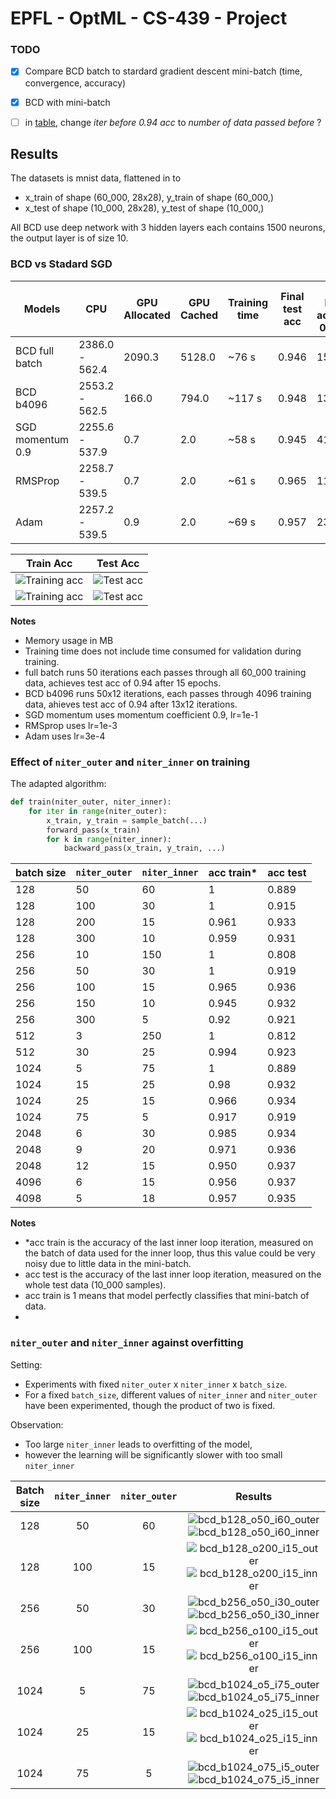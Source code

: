 # EPFL - OptML - CS-439 - Project

### TODO
- [x] Compare BCD batch to stardard gradient descent mini-batch (time, convergence, accuracy)
- [x] BCD with mini-batch
- [ ] in [table](###BCDvsStadardSGD), change *iter before 0.94 acc* to *number of data passed before* ?


## Results

The datasets is mnist data, flattened in to 
- x_train of shape (60_000, 28x28), y_train of shape (60_000,)
- x_test of shape (10_000, 28x28), y_test of shape (10_000,)

All BCD use deep network with 3 hidden layers each contains 1500 neurons, the output layer is of size 10. 

### BCD vs Stadard SGD

| Models | CPU | GPU Allocated | GPU Cached | Training time | Final test acc | iters before achieving 0.94 acc
| --- | --- | --- | --- | --- | --- | --- |
| BCD full batch | 2386.0 - 562.4 | 2090.3 | 5128.0 | ~76  s   | 0.946 | 15 |
| BCD b4096      | 2553.2 - 562.5 | 166.0  | 794.0  | ~117 s   | 0.948 | 13x12 |
| SGD momentum 0.9 | 2255.6 - 537.9 | 0.7  | 2.0    | ~58  s   | 0.945 | 41 |
| RMSProp        | 2258.7 - 539.5   | 0.7  | 2.0    | ~61  s   | 0.965 | 11 |
| Adam           | 2257.2 - 539.5   | 0.9  | 2.0     | ~69 s   | 0.957 | 23 |

| Train Acc | Test Acc |
|:---:|:---:|
| ![Training acc](images/compare_acc_train.png) |![Test acc](images/compare_acc_test.png) |
| ![Training acc](images/compare_acc_train_with_mb.png) | ![Test acc](images/compare_acc_test_with_mb.png) |


**Notes**
- Memory usage in MB
- Training time does not include time consumed for validation during training.
- full batch runs 50 iterations each passes through all 60_000 training data, achieves test acc of 0.94 after 15 epochs.
- BCD b4096 runs 50x12 iterations, each passes through 4096 training data, ahieves test acc of 0.94 after 13x12 iterations. 
- SGD momentum uses momentum coefficient 0.9, lr=1e-1
- RMSprop uses lr=1e-3
- Adam uses lr=3e-4

### Effect of `niter_outer` and `niter_inner` on training

The adapted algorithm:
```python
def train(niter_outer, niter_inner):
    for iter in range(niter_outer):
        x_train, y_train = sample_batch(...)
        forward_pass(x_train)
        for k in range(niter_inner):
            backward_pass(x_train, y_train, ...)
```

| batch size | `niter_outer` | `niter_inner` | acc train* | acc test |
| --- | --- | --- | ---   | ---   |
| 128 | 50  | 60  | 1     | 0.889 |
| 128 | 100 | 30  | 1     | 0.915 |
| 128 | 200 | 15  | 0.961 | 0.933 | 
| 128 | 300 | 10  | 0.959 | 0.931 | 
| 256 | 10  | 150 | 1     | 0.808 | 
| 256 | 50  | 30  | 1     | 0.919 | 
| 256 | 100 | 15  | 0.965 | 0.936 | 
| 256 | 150 | 10  | 0.945 | 0.932 | 
| 256 | 300 | 5   | 0.92  | 0.921 |
| 512 | 3   | 250 | 1     | 0.812 | 
| 512 | 30  | 25  | 0.994 | 0.923 | 
| 1024| 5   | 75  | 1     | 0.889 | 
| 1024| 15  | 25  | 0.98  | 0.932 | 
| 1024| 25  | 15  | 0.966 | 0.934 | 
| 1024| 75  | 5   | 0.917 | 0.919 | 
| 2048| 6   | 30  | 0.985 | 0.934 | 
| 2048| 9   | 20  | 0.971 | 0.936 | 
| 2048| 12  | 15  | 0.950 | 0.937 | 
| 4096| 6   | 15  | 0.956 | 0.937 |
| 4098| 5   | 18  | 0.957 | 0.935 |


**Notes**
- *acc train is the accuracy of the last inner loop iteration, measured on the batch of data used for the inner loop, thus this value could be very noisy due to little data in the mini-batch. 
- acc test is the accuracy of the last inner loop iteration, measured on the whole test data (10_000 samples). 
- acc train is 1 means that model perfectly classifies that mini-batch of data. 
- 

### `niter_outer` and `niter_inner` against overfitting

Setting:
- Experiments with fixed `niter_outer` x `niter_inner` x `batch_size`. 
- For a fixed `batch_size`, different values of `niter_inner` and `niter_outer` have been experimented, though the product of two is fixed.

Observation:
- Too large `niter_inner` leads to overfitting of the model, 
- however the learning will be significantly slower with too small `niter_inner`

| Batch size | `niter_inner` | `niter_outer` | Results |
|:---:|:---:|:---:|:---:|
|128  |50   |60   | ![bcd_b128_o50_i60_outer](images/bcd_b128_o50_i60_outer.png)  ![bcd_b128_o50_i60_inner](images/bcd_b128_o50_i60_inner.png) |
|128  |100  |15   | ![bcd_b128_o200_i15_outer](images/bcd_b128_o200_i15_outer.png) ![bcd_b128_o200_i15_inner](images/bcd_b128_o200_i15_inner.png) |
|256  |50   |30   | ![bcd_b256_o50_i30_outer](images/bcd_b256_o50_i30_outer.png) ![bcd_b256_o50_i30_inner](images/bcd_b256_o50_i30_inner.png) |
|256  |100  |15   | ![bcd_b256_o100_i15_outer](images/bcd_b256_o100_i15_outer.png) ![bcd_b256_o100_i15_inner](images/bcd_b256_o100_i15_inner.png) |
|1024 |5    |75   | ![bcd_b1024_o5_i75_outer](images/bcd_b1024_o5_i75_outer.png) ![bcd_b1024_o5_i75_inner](images/bcd_b1024_o5_i75_inner.png) |
|1024 |25   |15   | ![bcd_b1024_o25_i15_outer](images/bcd_b1024_o25_i15_outer.png) ![bcd_b1024_o25_i15_inner](images/bcd_b1024_o25_i15_inner.png) |
|1024 |75   |5    | ![bcd_b1024_o75_i5_outer](images/bcd_b1024_o75_i5_outer.png) ![bcd_b1024_o75_i5_inner](images/bcd_b1024_o75_i5_inner.png) |

